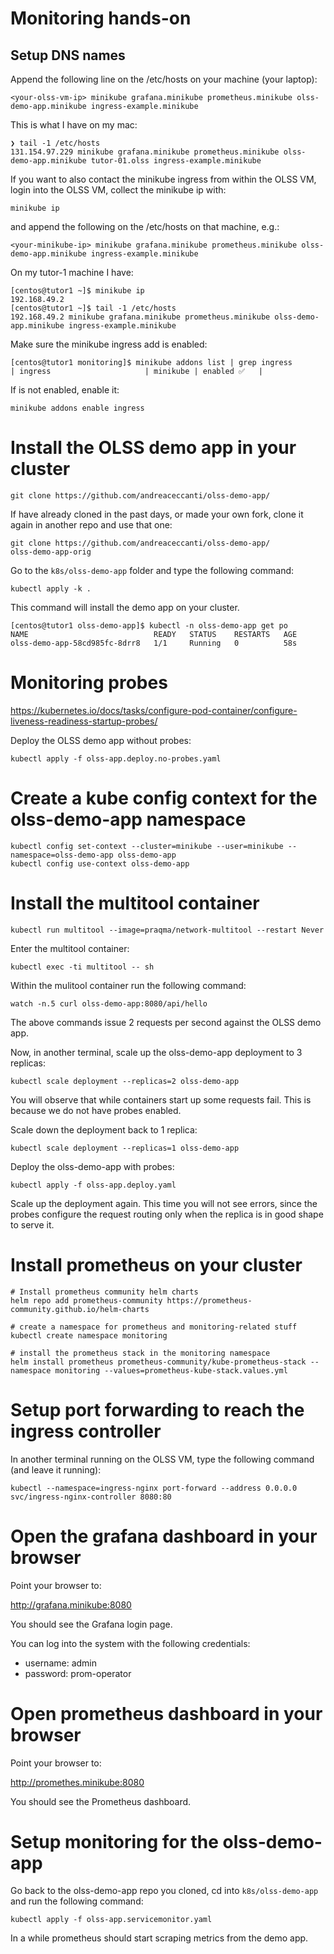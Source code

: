 # Monitoring hands-on

## Setup DNS names

Append the following line on the /etc/hosts on your machine (your laptop):

```
<your-olss-vm-ip> minikube grafana.minikube prometheus.minikube olss-demo-app.minikube ingress-example.minikube
```

This is what I have on my mac:
```
❯ tail -1 /etc/hosts
131.154.97.229 minikube grafana.minikube prometheus.minikube olss-demo-app.minikube tutor-01.olss ingress-example.minikube
```

If you want to also contact the minikube ingress from within the OLSS VM,
login into the OLSS VM, collect the minikube ip with:

```
minikube ip
```

and append the following on the /etc/hosts on that machine, e.g.:

```
<your-minikube-ip> minikube grafana.minikube prometheus.minikube olss-demo-app.minikube ingress-example.minikube
```

On my tutor-1 machine I have:

```
[centos@tutor1 ~]$ minikube ip
192.168.49.2
[centos@tutor1 ~]$ tail -1 /etc/hosts
192.168.49.2 minikube grafana.minikube prometheus.minikube olss-demo-app.minikube ingress-example.minikube
```

Make sure the minikube ingress add is enabled:
```
[centos@tutor1 monitoring]$ minikube addons list | grep ingress
| ingress                     | minikube | enabled ✅   |
```

If is not enabled, enable it:
```
minikube addons enable ingress
```

# Install the OLSS demo app in your cluster

```
git clone https://github.com/andreaceccanti/olss-demo-app/
```

If have already cloned in the past days, or made your own fork, clone it 
again in another repo and use that one:

```
git clone https://github.com/andreaceccanti/olss-demo-app/
olss-demo-app-orig
```

Go to the `k8s/olss-demo-app` folder and type the following command:

```
kubectl apply -k .
```

This command will install the demo app on your cluster.

```
[centos@tutor1 olss-demo-app]$ kubectl -n olss-demo-app get po
NAME                            READY   STATUS    RESTARTS   AGE
olss-demo-app-58cd985fc-8drr8   1/1     Running   0          58s
```

# Monitoring probes

https://kubernetes.io/docs/tasks/configure-pod-container/configure-liveness-readiness-startup-probes/

Deploy the OLSS demo app without probes:

```
kubectl apply -f olss-app.deploy.no-probes.yaml
```

# Create a kube config context for the olss-demo-app namespace

```
kubectl config set-context --cluster=minikube --user=minikube --namespace=olss-demo-app olss-demo-app
kubectl config use-context olss-demo-app
```

# Install the multitool container

```
kubectl run multitool --image=praqma/network-multitool --restart Never
```

Enter the multitool container:

```
kubectl exec -ti multitool -- sh
```

Within the mulitool container run the following command:

```
watch -n.5 curl olss-demo-app:8080/api/hello
```

The above commands issue 2 requests per second against the OLSS demo app.

Now, in another terminal, scale up the olss-demo-app deployment to 3 replicas:

```
kubectl scale deployment --replicas=2 olss-demo-app
```

You will observe that while containers start up some requests fail.
This is because we do not have probes enabled.

Scale down the deployment back to 1 replica:

```
kubectl scale deployment --replicas=1 olss-demo-app
```

Deploy the olss-demo-app with probes:

```
kubectl apply -f olss-app.deploy.yaml

```

Scale up the deployment again. This time you will not see errors, since the
probes configure the request routing only when the replica is in good shape to
serve it.

# Install prometheus on your cluster 


```
# Install prometheus community helm charts
helm repo add prometheus-community https://prometheus-community.github.io/helm-charts

# create a namespace for prometheus and monitoring-related stuff
kubectl create namespace monitoring

# install the prometheus stack in the monitoring namespace
helm install prometheus prometheus-community/kube-prometheus-stack --namespace monitoring --values=prometheus-kube-stack.values.yml
```

# Setup port forwarding to reach the ingress controller

In another terminal running on the OLSS VM, type the following command
(and leave it running):


```
kubectl --namespace=ingress-nginx port-forward --address 0.0.0.0
svc/ingress-nginx-controller 8080:80
```


# Open the grafana dashboard in your browser

Point your browser to:

http://grafana.minikube:8080

You should see the Grafana login page.

You can log into the system with the following credentials:

- username: admin
- password: prom-operator

# Open prometheus dashboard in your browser

Point your browser to:

http://promethes.minikube:8080

You should see the Prometheus dashboard.

# Setup monitoring for the olss-demo-app

Go back to the olss-demo-app repo you cloned, cd into `k8s/olss-demo-app` and
run the following command:

```
kubectl apply -f olss-app.servicemonitor.yaml
```

In a while prometheus should start scraping metrics from the demo app.


